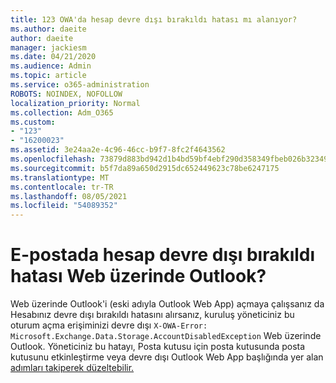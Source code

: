 ```yaml
---
title: 123 OWA'da hesap devre dışı bırakıldı hatası mı alanıyor?
ms.author: daeite
author: daeite
manager: jackiesm
ms.date: 04/21/2020
ms.audience: Admin
ms.topic: article
ms.service: o365-administration
ROBOTS: NOINDEX, NOFOLLOW
localization_priority: Normal
ms.collection: Adm_O365
ms.custom:
- "123"
- "16200023"
ms.assetid: 3e24aa2e-4c96-46cc-b9f7-8fc2f4643562
ms.openlocfilehash: 73879d883bd942d1b4bd59bf4ebf290d358349fbeb026b3234934319014d21af
ms.sourcegitcommit: b5f7da89a650d2915dc652449623c78be6247175
ms.translationtype: MT
ms.contentlocale: tr-TR
ms.lasthandoff: 08/05/2021
ms.locfileid: "54089352"
---
```

# <a name="getting-an-account-disabled-error-in-outlook-on-the-web"></a>E-postada hesap devre dışı bırakıldı hatası Web üzerinde Outlook?

Web üzerinde Outlook'i (eski adıyla Outlook Web App) açmaya çalışsanız da Hesabınız devre dışı bırakıldı hatasını alırsanız, kuruluş yöneticiniz bu oturum açma erişiminizi devre dışı  `X-OWA-Error: Microsoft.Exchange.Data.Storage.AccountDisabledException` Web üzerinde Outlook. Yöneticiniz bu hatayı, Posta kutusu için posta kutusunda posta kutusunu etkinleştirme veya devre dışı Outlook Web App başlığında yer alan [adımları takiperek düzeltebilir.](https://technet.microsoft.com/library/bb124124%28v=exchg.150%29.aspx)